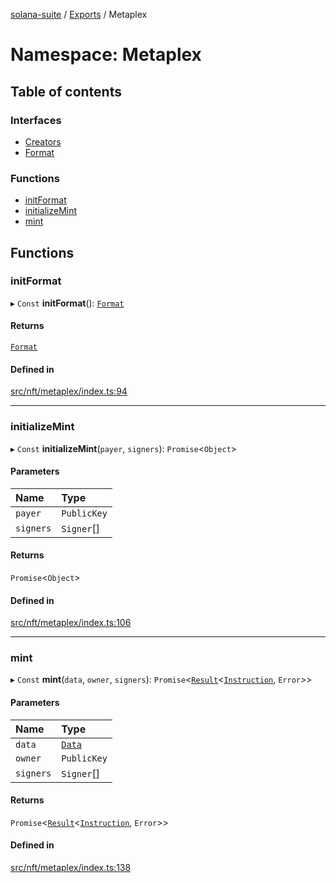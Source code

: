 [solana-suite](../README.md) / [Exports](../modules.md) / Metaplex

# Namespace: Metaplex

## Table of contents

### Interfaces

- [Creators](../interfaces/Metaplex.Creators.md)
- [Format](../interfaces/Metaplex.Format.md)

### Functions

- [initFormat](Metaplex.md#initformat)
- [initializeMint](Metaplex.md#initializemint)
- [mint](Metaplex.md#mint)

## Functions

### initFormat

▸ `Const` **initFormat**(): [`Format`](../interfaces/Metaplex.Format.md)

#### Returns

[`Format`](../interfaces/Metaplex.Format.md)

#### Defined in

[src/nft/metaplex/index.ts:94](https://github.com/fukaoi/solana-suite/blob/c40ba3d/src/nft/metaplex/index.ts#L94)

___

### initializeMint

▸ `Const` **initializeMint**(`payer`, `signers`): `Promise`<`Object`\>

#### Parameters

| Name | Type |
| :------ | :------ |
| `payer` | `PublicKey` |
| `signers` | `Signer`[] |

#### Returns

`Promise`<`Object`\>

#### Defined in

[src/nft/metaplex/index.ts:106](https://github.com/fukaoi/solana-suite/blob/c40ba3d/src/nft/metaplex/index.ts#L106)

___

### mint

▸ `Const` **mint**(`data`, `owner`, `signers`): `Promise`<[`Result`](../modules.md#result)<[`Instruction`](../classes/Instruction.md), `Error`\>\>

#### Parameters

| Name | Type |
| :------ | :------ |
| `data` | [`Data`](../classes/MetaplexInstructure.Data.md) |
| `owner` | `PublicKey` |
| `signers` | `Signer`[] |

#### Returns

`Promise`<[`Result`](../modules.md#result)<[`Instruction`](../classes/Instruction.md), `Error`\>\>

#### Defined in

[src/nft/metaplex/index.ts:138](https://github.com/fukaoi/solana-suite/blob/c40ba3d/src/nft/metaplex/index.ts#L138)
